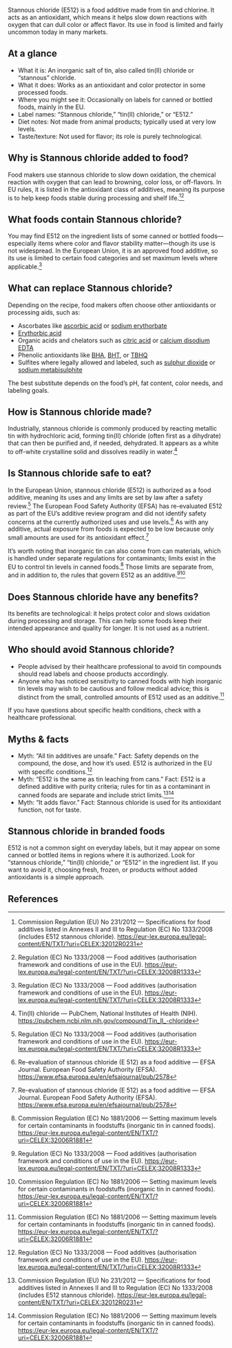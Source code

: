 Stannous chloride (E512) is a food additive made from tin and chlorine. It acts as an antioxidant, which means it helps slow down reactions with oxygen that can dull color or affect flavor. Its use in food is limited and fairly uncommon today in many markets.

<!--more-->

## At a glance
- What it is: An inorganic salt of tin, also called tin(II) chloride or “stannous” chloride.
- What it does: Works as an antioxidant and color protector in some processed foods.
- Where you might see it: Occasionally on labels for canned or bottled foods, mainly in the EU.
- Label names: “Stannous chloride,” “tin(II) chloride,” or “E512.”
- Diet notes: Not made from animal products; typically used at very low levels.
- Taste/texture: Not used for flavor; its role is purely technological.

## Why is Stannous chloride added to food?
Food makers use stannous chloride to slow down oxidation, the chemical reaction with oxygen that can lead to browning, color loss, or off-flavors. In EU rules, it is listed in the antioxidant class of additives, meaning its purpose is to help keep foods stable during processing and shelf life.[^1][^2]

## What foods contain Stannous chloride?
You may find E512 on the ingredient lists of some canned or bottled foods—especially items where color and flavor stability matter—though its use is not widespread. In the European Union, it is an approved food additive, so its use is limited to certain food categories and set maximum levels where applicable.[^2]

## What can replace Stannous chloride?
Depending on the recipe, food makers often choose other antioxidants or processing aids, such as:
- Ascorbates like [ascorbic acid](/e300-ascorbic-acid) or [sodium erythorbate](/e316-sodium-erythorbate)
- [Erythorbic acid](/e315-erythorbic-acid)
- Organic acids and chelators such as [citric acid](/e330-citric-acid) or [calcium disodium EDTA](/e385-calcium-disodium-ethylenediaminetetraacetate)
- Phenolic antioxidants like [BHA](/e320-butylated-hydroxyanisole-bha), [BHT](/e321-butylated-hydroxytoluene), or [TBHQ](/e319-tertiary-butylhydroquinone-tbhq)
- Sulfites where legally allowed and labeled, such as [sulphur dioxide](/e220-sulphur-dioxide) or [sodium metabisulphite](/e223-sodium-metabisulphite)

The best substitute depends on the food’s pH, fat content, color needs, and labeling goals.

## How is Stannous chloride made?
Industrially, stannous chloride is commonly produced by reacting metallic tin with hydrochloric acid, forming tin(II) chloride (often first as a dihydrate) that can then be purified and, if needed, dehydrated. It appears as a white to off-white crystalline solid and dissolves readily in water.[^4]

## Is Stannous chloride safe to eat?
In the European Union, stannous chloride (E512) is authorized as a food additive, meaning its uses and any limits are set by law after a safety review.[^2] The European Food Safety Authority (EFSA) has re-evaluated E512 as part of the EU’s additive review program and did not identify safety concerns at the currently authorized uses and use levels.[^3] As with any additive, actual exposure from foods is expected to be low because only small amounts are used for its antioxidant effect.[^3]

It’s worth noting that inorganic tin can also come from can materials, which is handled under separate regulations for contaminants; limits exist in the EU to control tin levels in canned foods.[^5] Those limits are separate from, and in addition to, the rules that govern E512 as an additive.[^2][^5]

## Does Stannous chloride have any benefits?
Its benefits are technological: it helps protect color and slows oxidation during processing and storage. This can help some foods keep their intended appearance and quality for longer. It is not used as a nutrient.

## Who should avoid Stannous chloride?
- People advised by their healthcare professional to avoid tin compounds should read labels and choose products accordingly.
- Anyone who has noticed sensitivity to canned foods with high inorganic tin levels may wish to be cautious and follow medical advice; this is distinct from the small, controlled amounts of E512 used as an additive.[^5]

If you have questions about specific health conditions, check with a healthcare professional.

## Myths & facts
- Myth: “All tin additives are unsafe.” Fact: Safety depends on the compound, the dose, and how it’s used. E512 is authorized in the EU with specific conditions.[^2]
- Myth: “E512 is the same as tin leaching from cans.” Fact: E512 is a defined additive with purity criteria; rules for tin as a contaminant in canned foods are separate and include strict limits.[^1][^5]
- Myth: “It adds flavor.” Fact: Stannous chloride is used for its antioxidant function, not for taste.

## Stannous chloride in branded foods
E512 is not a common sight on everyday labels, but it may appear on some canned or bottled items in regions where it is authorized. Look for “stannous chloride,” “tin(II) chloride,” or “E512” in the ingredient list. If you want to avoid it, choosing fresh, frozen, or products without added antioxidants is a simple approach.

## References
[^1]: Commission Regulation (EU) No 231/2012 — Specifications for food additives listed in Annexes II and III to Regulation (EC) No 1333/2008 (includes E512 stannous chloride). https://eur-lex.europa.eu/legal-content/EN/TXT/?uri=CELEX:32012R0231
[^2]: Regulation (EC) No 1333/2008 — Food additives (authorisation framework and conditions of use in the EU). https://eur-lex.europa.eu/legal-content/EN/TXT/?uri=CELEX:32008R1333
[^3]: Re-evaluation of stannous chloride (E 512) as a food additive — EFSA Journal. European Food Safety Authority (EFSA). https://www.efsa.europa.eu/en/efsajournal/pub/2578
[^4]: Tin(II) chloride — PubChem, National Institutes of Health (NIH). https://pubchem.ncbi.nlm.nih.gov/compound/Tin_II_-chloride
[^5]: Commission Regulation (EC) No 1881/2006 — Setting maximum levels for certain contaminants in foodstuffs (inorganic tin in canned foods). https://eur-lex.europa.eu/legal-content/EN/TXT/?uri=CELEX:32006R1881

